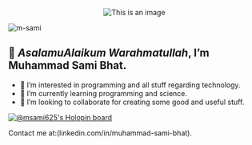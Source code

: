 <div align="center">

![This is an image](https://msami625.github.io/img/prof2.png)

</div>

<img src="https://komarev.com/ghpvc/?username=MSami625&style=flat-square&color=blue" alt="m-sami"/>

## 👋 *AsalamuAlaikum Warahmatullah*, I’m **Muhammad Sami Bhat**.
- 👀 I’m interested in programming and all stuff regarding technology.
- 🌱 I’m currently learning programming and science.
- 💞️ I’m looking to collaborate for creating some good and useful stuff.
 

[![@msami625's Holopin board](https://holopin.me/msami625)](https://holopin.io/@msami625)

Contact me at:(linkedin.com/in/muhammad-sami-bhat).

<!---
MSami625/MSami625 is a ✨ special ✨ repository because its `README.md` (this file) appears on your GitHub profile.
You can click the Preview link to take a look at your changes.
--->

